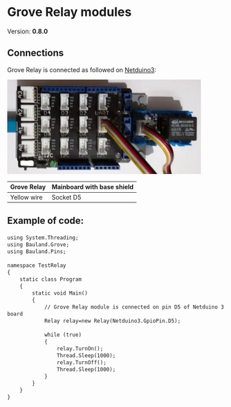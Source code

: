 # Grove Relay modules
Version: __0.8.0__

## Connections ##
Grove Relay is connected as followed on [Netduino3](http://developer.wildernesslabs.co/Netduino/About/):

![Schematic](Relay-Netduino3-with-base-shield.jpg)

Grove Relay | Mainboard with base shield
---------------- | ----------
Yellow wire | Socket D5

## Example of code:
```CSharp
using System.Threading;
using Bauland.Grove;
using Bauland.Pins;

namespace TestRelay
{
    static class Program
    {
        static void Main()
        {
            // Grove Relay module is connected on pin D5 of Netduino 3 board
            Relay relay=new Relay(Netduino3.GpioPin.D5);

            while (true)
            {
                relay.TurnOn();
                Thread.Sleep(1000);
                relay.TurnOff();
                Thread.Sleep(1000);
            }
        }
    }
}
```
